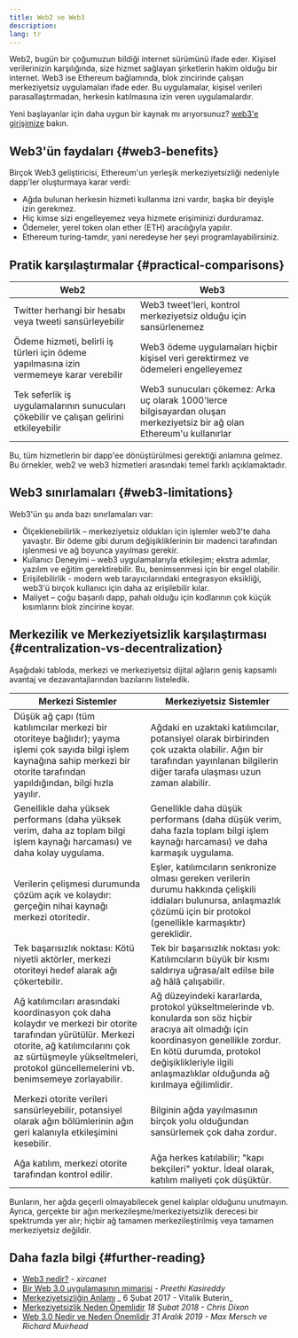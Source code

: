 ```yaml
---
title: Web2 ve Web3
description:
lang: tr
---
```


Web2, bugün bir çoğumuzun bildiği internet sürümünü ifade eder. Kişisel verilerinizin karşılığında, size hizmet sağlayan şirketlerin hakim olduğu bir internet. Web3 ise Ethereum bağlamında, blok zincirinde çalışan merkeziyetsiz uygulamaları ifade eder. Bu uygulamalar, kişisel verileri parasallaştırmadan, herkesin katılmasına izin veren uygulamalardır.

Yeni başlayanlar için daha uygun bir kaynak mı arıyorsunuz? [web3'e girişimize](/web3/) bakın.

## Web3'ün faydaları {#web3-benefits}

Birçok Web3 geliştiricisi, Ethereum'un yerleşik merkeziyetsizliği nedeniyle dapp'ler oluşturmaya karar verdi:

- Ağda bulunan herkesin hizmeti kullanma izni vardır, başka bir deyişle izin gerekmez.
- Hiç kimse sizi engelleyemez veya hizmete erişiminizi durduramaz.
- Ödemeler, yerel token olan ether (ETH) aracılığıyla yapılır.
- Ethereum turing-tamdır, yani neredeyse her şeyi programlayabilirsiniz.

## Pratik karşılaştırmalar {#practical-comparisons}

| Web2                                                                                    | Web3                                                                                                                     |
| --------------------------------------------------------------------------------------- | ------------------------------------------------------------------------------------------------------------------------ |
| Twitter herhangi bir hesabı veya tweeti sansürleyebilir                                 | Web3 tweet'leri, kontrol merkeziyetsiz olduğu için sansürlenemez                                                         |
| Ödeme hizmeti, belirli iş türleri için ödeme yapılmasına izin vermemeye karar verebilir | Web3 ödeme uygulamaları hiçbir kişisel veri gerektirmez ve ödemeleri engelleyemez                                        |
| Tek seferlik iş uygulamalarının sunucuları çökebilir ve çalışan gelirini etkileyebilir  | Web3 sunucuları çökemez: Arka uç olarak 1000'lerce bilgisayardan oluşan merkeziyetsiz bir ağ olan Ethereum'u kullanırlar |

Bu, tüm hizmetlerin bir dapp'ee dönüştürülmesi gerektiği anlamına gelmez. Bu örnekler, web2 ve web3 hizmetleri arasındaki temel farklı açıklamaktadır.

## Web3 sınırlamaları {#web3-limitations}

Web3'ün şu anda bazı sınırlamaları var:

- Ölçeklenebilirlik – merkeziyetsiz oldukları için işlemler web3'te daha yavaştır. Bir ödeme gibi durum değişikliklerinin bir madenci tarafından işlenmesi ve ağ boyunca yayılması gerekir.
- Kullanıcı Deneyimi – web3 uygulamalarıyla etkileşim; ekstra adımlar, yazılım ve eğitim gerektirebilir. Bu, benimsenmesi için bir engel olabilir.
- Erişilebilirlik - modern web tarayıcılarındaki entegrasyon eksikliği, web3'ü birçok kullanıcı için daha az erişilebilir kılar.
- Maliyet – çoğu başarılı dapp, pahalı olduğu için kodlarının çok küçük kısımlarını blok zincirine koyar.

## Merkezilik ve Merkeziyetsizlik karşılaştırması {#centralization-vs-decentralization}

Aşağıdaki tabloda, merkezi ve merkeziyetsiz dijital ağların geniş kapsamlı avantaj ve dezavantajlarından bazılarını listeledik.

| Merkezi Sistemler                                                                                                                                                                                                                     | Merkeziyetsiz Sistemler                                                                                                                                                                                                                           |
| ------------------------------------------------------------------------------------------------------------------------------------------------------------------------------------------------------------------------------------- | ------------------------------------------------------------------------------------------------------------------------------------------------------------------------------------------------------------------------------------------------- |
| Düşük ağ çapı (tüm katılımcılar merkezi bir otoriteye bağlıdır); yayma işlemi çok sayıda bilgi işlem kaynağına sahip merkezi bir otorite tarafından yapıldığından, bilgi hızla yayılır.                                               | Ağdaki en uzaktaki katılımcılar, potansiyel olarak birbirinden çok uzakta olabilir. Ağın bir tarafından yayınlanan bilgilerin diğer tarafa ulaşması uzun zaman alabilir.                                                                          |
| Genellikle daha yüksek performans (daha yüksek verim, daha az toplam bilgi işlem kaynağı harcaması) ve daha kolay uygulama.                                                                                                           | Genellikle daha düşük performans (daha düşük verim, daha fazla toplam bilgi işlem kaynağı harcaması) ve daha karmaşık uygulama.                                                                                                                   |
| Verilerin çelişmesi durumunda çözüm açık ve kolaydır: gerçeğin nihai kaynağı merkezi otoritedir.                                                                                                                                      | Eşler, katılımcıların senkronize olması gereken verilerin durumu hakkında çelişkili iddiaları bulunursa, anlaşmazlık çözümü için bir protokol (genellikle karmaşıktır) gereklidir.                                                                |
| Tek başarısızlık noktası: Kötü niyetli aktörler, merkezi otoriteyi hedef alarak ağı çökertebilir.                                                                                                                                     | Tek bir başarısızlık noktası yok: Katılımcıların büyük bir kısmı saldırıya uğrasa/alt edilse bile ağ hâlâ çalışabilir.                                                                                                                            |
| Ağ katılımcıları arasındaki koordinasyon çok daha kolaydır ve merkezi bir otorite tarafından yürütülür. Merkezi otorite, ağ katılımcılarını çok az sürtüşmeyle yükseltmeleri, protokol güncellemelerini vb. benimsemeye zorlayabilir. | Ağ düzeyindeki kararlarda, protokol yükseltmelerinde vb. konularda son söz hiçbir aracıya ait olmadığı için koordinasyon genellikle zordur. En kötü durumda, protokol değişiklikleriyle ilgili anlaşmazlıklar olduğunda ağ kırılmaya eğilimlidir. |
| Merkezi otorite verileri sansürleyebilir, potansiyel olarak ağın bölümlerinin ağın geri kalanıyla etkileşimini kesebilir.                                                                                                             | Bilginin ağda yayılmasının birçok yolu olduğundan sansürlemek çok daha zordur.                                                                                                                                                                    |
| Ağa katılım, merkezi otorite tarafından kontrol edilir.                                                                                                                                                                               | Ağa herkes katılabilir; "kapı bekçileri" yoktur. İdeal olarak, katılım maliyeti çok düşüktür.                                                                                                                                                     |

Bunların, her ağda geçerli olmayabilecek genel kalıplar olduğunu unutmayın. Ayrıca, gerçekte bir ağın merkezileşme/merkeziyetsizlik derecesi bir spektrumda yer alır; hiçbir ağ tamamen merkezileştirilmiş veya tamamen merkeziyetsiz değildir.

## Daha fazla bilgi {#further-reading}

- [Web3 nedir?](/web3/) - _xircanet_
- [Bir Web 3.0 uygulamasının mimarisi](https://www.preethikasireddy.com/post/the-architecture-of-a-web-3-0-application) - _Preethi Kasireddy_
- [Merkeziyetsizliğin Anlamı](https://medium.com/@VitalikButerin/the-meaning-of-decentralization-a0c92b76a274) _ 6 Şubat 2017 - Vitalik Buterin_
- [Merkeziyetsizlik Neden Önemlidir](https://medium.com/s/story/why-decentralization-matters-5e3f79f7638e) _18 Şubat 2018 - Chris Dixon_
- [Web 3.0 Nedir ve Neden Önemlidir](https://medium.com/fabric-ventures/what-is-web-3-0-why-it-matters-934eb07f3d2b) _31 Aralık 2019 - Max Mersch ve Richard Muirhead_
